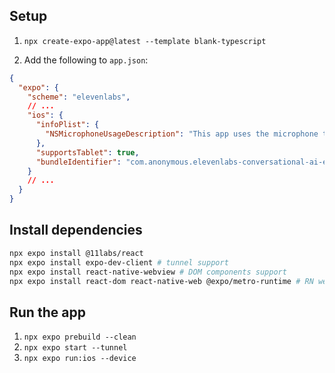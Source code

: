 ## Setup

1. `npx create-expo-app@latest --template blank-typescript`

2. Add the following to `app.json`:

```json app.json
{
  "expo": {
    "scheme": "elevenlabs",
    // ...
    "ios": {
      "infoPlist": {
        "NSMicrophoneUsageDescription": "This app uses the microphone to record audio."
      },
      "supportsTablet": true,
      "bundleIdentifier": "com.anonymous.elevenlabs-conversational-ai-expo-react-native"
    }
    // ...
  }
}
```

## Install dependencies

```bash
npx expo install @11labs/react
npx expo install expo-dev-client # tunnel support
npx expo install react-native-webview # DOM components support
npx expo install react-dom react-native-web @expo/metro-runtime # RN web support
```

## Run the app

1. `npx expo prebuild --clean`
2. `npx expo start --tunnel`
3. `npx expo run:ios --device`
